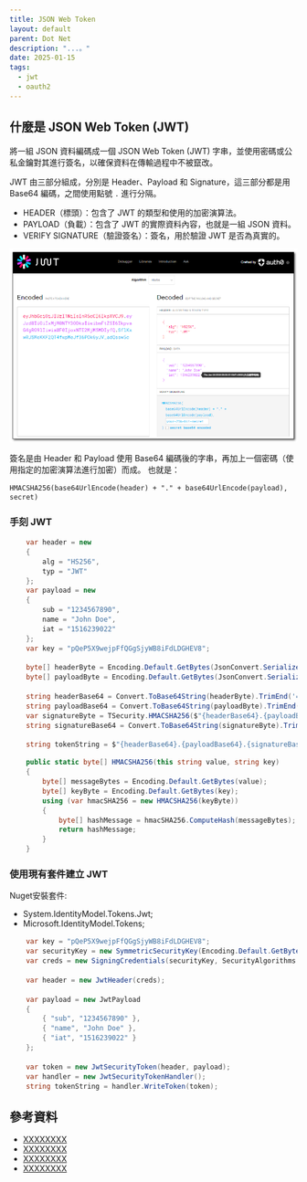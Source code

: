 ```yaml
---
title: JSON Web Token
layout: default
parent: Dot Net
description: "...。"
date: 2025-01-15
tags:
  - jwt
  - oauth2
---
```

## 什麼是 JSON Web Token (JWT)

將一組 JSON 資料編碼成一個 JSON Web Token (JWT) 字串，並使用密碼或公私金鑰對其進行簽名，以確保資料在傳輸過程中不被竄改。

JWT 由三部分組成，分別是 Header、Payload 和 Signature，這三部分都是用 Base64 編碼，之間使用點號 `.` 進行分隔。

- HEADER（標頭）：包含了 JWT 的類型和使用的加密演算法。
- PAYLOAD（負載）：包含了 JWT 的實際資料內容，也就是一組 JSON 資料。
- VERIFY SIGNATURE（驗證簽名）：簽名，用於驗證 JWT 是否為真實的。

![Jwt](images/jwt.png)

簽名是由 Header 和 Payload 使用 Base64 編碼後的字串，再加上一個密碼（使用指定的加密演算法進行加密）而成。
也就是：
```
HMACSHA256(base64UrlEncode(header) + "." + base64UrlEncode(payload), secret)
```

### 手刻 JWT

```csharp
    var header = new
    {
        alg = "HS256",
        typ = "JWT"
    };
    var payload = new
    {
        sub = "1234567890",
        name = "John Doe",
        iat = "1516239022"
    };
    var key = "pQeP5X9wejpFfQGgSjyWB8iFdLDGHEV8";

    byte[] headerByte = Encoding.Default.GetBytes(JsonConvert.SerializeObject(header));
    byte[] payloadByte = Encoding.Default.GetBytes(JsonConvert.SerializeObject(payload));

    string headerBase64 = Convert.ToBase64String(headerByte).TrimEnd('=');
    string payloadBase64 = Convert.ToBase64String(payloadByte).TrimEnd('=');
    var signatureByte = TSecurity.HMACSHA256($"{headerBase64}.{payloadBase64}", key);
    string signatureBase64 = Convert.ToBase64String(signatureByte).TrimEnd('=');

    string tokenString = $"{headerBase64}.{payloadBase64}.{signatureBase64}";
```
```csharp
    public static byte[] HMACSHA256(this string value, string key)
    {
        byte[] messageBytes = Encoding.Default.GetBytes(value);
        byte[] keyByte = Encoding.Default.GetBytes(key);
        using (var hmacSHA256 = new HMACSHA256(keyByte))
        {
            byte[] hashMessage = hmacSHA256.ComputeHash(messageBytes);
            return hashMessage;
        }
    }
```

### 使用現有套件建立 JWT
Nuget安裝套件:
- System.IdentityModel.Tokens.Jwt;
- Microsoft.IdentityModel.Tokens;

```csharp
    var key = "pQeP5X9wejpFfQGgSjyWB8iFdLDGHEV8";
    var securityKey = new SymmetricSecurityKey(Encoding.Default.GetBytes(key));
    var creds = new SigningCredentials(securityKey, SecurityAlgorithms.HmacSha256);

    var header = new JwtHeader(creds);

    var payload = new JwtPayload
    {
        { "sub", "1234567890" },
        { "name", "John Doe" },
        { "iat", "1516239022" }
    };

    var token = new JwtSecurityToken(header, payload);
    var handler = new JwtSecurityTokenHandler();
    string tokenString = handler.WriteToken(token);
```



## 參考資料
- <a target="_blank" href="">XXXXXXXX</a>
- <a target="_blank" href="">XXXXXXXX</a>
- <a target="_blank" href="">XXXXXXXX</a>
- <a target="_blank" href="">XXXXXXXX</a>